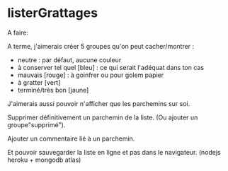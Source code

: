 # listerGrattages

A faire:

A terme, j'aimerais créer 5 groupes qu'on peut cacher/montrer :
* neutre : par défaut, aucune couleur
* à conserver tel quel [bleu] : ce qui serait l'adéquat dans ton cas
* mauvais [rouge] : à goinfrer ou pour golem papier
* à gratter [vert]
* terminé/très bon [jaune]

J'aimerais aussi pouvoir n'afficher que les parchemins sur soi.

Supprimer définitivement un parchemin de la liste. (Ou ajouter un groupe"supprimé").

Ajouter un commentaire lié à un parchemin.

Et pouvoir sauvegarder la liste en ligne et pas dans le navigateur. (nodejs heroku + mongodb atlas)
